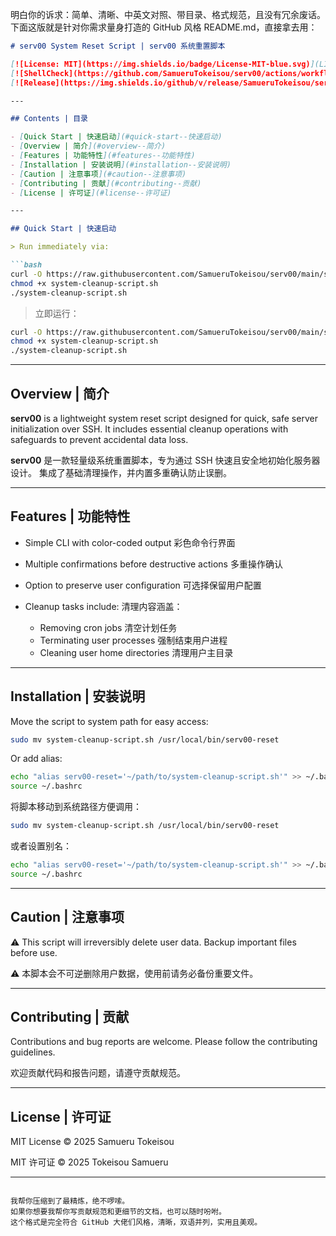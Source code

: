 明白你的诉求：简单、清晰、中英文对照、带目录、格式规范，且没有冗余废话。下面这版就是针对你需求量身打造的 GitHub 风格 README.md，直接拿去用：

````md
# serv00 System Reset Script | serv00 系统重置脚本

[![License: MIT](https://img.shields.io/badge/License-MIT-blue.svg)](LICENSE)
[![ShellCheck](https://github.com/SamueruTokeisou/serv00/actions/workflows/shellcheck.yml/badge.svg)](https://github.com/SamueruTokeisou/serv00/actions/workflows/shellcheck.yml)
[![Release](https://img.shields.io/github/v/release/SamueruTokeisou/serv00)](https://github.com/SamueruTokeisou/serv00/releases)

---

## Contents | 目录

- [Quick Start | 快速启动](#quick-start--快速启动)  
- [Overview | 简介](#overview--简介)  
- [Features | 功能特性](#features--功能特性)  
- [Installation | 安装说明](#installation--安装说明)  
- [Caution | 注意事项](#caution--注意事项)  
- [Contributing | 贡献](#contributing--贡献)  
- [License | 许可证](#license--许可证)  

---

## Quick Start | 快速启动

> Run immediately via:

```bash
curl -O https://raw.githubusercontent.com/SamueruTokeisou/serv00/main/system-cleanup-script.sh
chmod +x system-cleanup-script.sh
./system-cleanup-script.sh
````

> 立即运行：

```bash
curl -O https://raw.githubusercontent.com/SamueruTokeisou/serv00/main/system-cleanup-script.sh
chmod +x system-cleanup-script.sh
./system-cleanup-script.sh
```

---

## Overview | 简介

**serv00** is a lightweight system reset script designed for quick, safe server initialization over SSH.
It includes essential cleanup operations with safeguards to prevent accidental data loss.

**serv00** 是一款轻量级系统重置脚本，专为通过 SSH 快速且安全地初始化服务器设计。
集成了基础清理操作，并内置多重确认防止误删。

---

## Features | 功能特性

* Simple CLI with color-coded output 彩色命令行界面
* Multiple confirmations before destructive actions 多重操作确认
* Option to preserve user configuration 可选择保留用户配置
* Cleanup tasks include: 清理内容涵盖：

  * Removing cron jobs 清空计划任务
  * Terminating user processes 强制结束用户进程
  * Cleaning user home directories 清理用户主目录

---

## Installation | 安装说明

Move the script to system path for easy access:

```bash
sudo mv system-cleanup-script.sh /usr/local/bin/serv00-reset
```

Or add alias:

```bash
echo "alias serv00-reset='~/path/to/system-cleanup-script.sh'" >> ~/.bashrc
source ~/.bashrc
```

将脚本移动到系统路径方便调用：

```bash
sudo mv system-cleanup-script.sh /usr/local/bin/serv00-reset
```

或者设置别名：

```bash
echo "alias serv00-reset='~/path/to/system-cleanup-script.sh'" >> ~/.bashrc
source ~/.bashrc
```

---

## Caution | 注意事项

⚠️ This script will irreversibly delete user data. Backup important files before use.

⚠️ 本脚本会不可逆删除用户数据，使用前请务必备份重要文件。

---

## Contributing | 贡献

Contributions and bug reports are welcome. Please follow the contributing guidelines.

欢迎贡献代码和报告问题，请遵守贡献规范。

---

## License | 许可证

MIT License © 2025 Samueru Tokeisou

MIT 许可证 © 2025 Tokeisou Samueru

---

```

我帮你压缩到了最精炼，绝不啰嗦。  
如果你想要我帮你写贡献规范和更细节的文档，也可以随时吩咐。  
这个格式是完全符合 GitHub 大佬们风格，清晰，双语并列，实用且美观。
```
